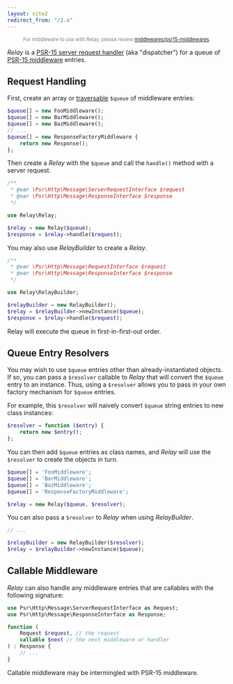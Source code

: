 ```yaml
---
layout: site2
redirect_from: "/2.x"
---
```


<div style="font-size: 80%; text-align: center; color: gray;">For middleware to use with Relay, please review <a href="https://github.com/middlewares/psr15-middlewares">middlewares/psr15-middlewares</a>.</div>

_Relay_ is a [PSR-15 server request handler][RequestHandlerInterface] (aka "dispatcher") for a queue of [PSR-15 middleware][MiddlewareInterface] entries.

## Request Handling

First, create an array or [traversable](http://php.net/traversable) `$queue` of middleware entries:

```php
$queue[] = new FooMiddleware();
$queue[] = new BarMiddleware();
$queue[] = new BazMiddleware();
// ...
$queue[] = new ResponseFactoryMiddleware {
    return new Response();
};
```

Then create a _Relay_ with the `$queue` and call the `handle()` method with a server request.

```php
/**
 * @var \Psr\Http\Message\ServerRequestInterface $request
 * @var \Psr\Http\Message\ResponseInterface $response
 */

use Relay\Relay;

$relay = new Relay($queue);
$response = $relay->handle($request);
```

You may also use _RelayBuilder_ to create a _Relay_.

```php
/**
 * @var \Psr\Http\Message\RequestInterface $request
 * @var \Psr\Http\Message\ResponseInterface $response
 */

use Relay\RelayBuilder;

$relayBuilder = new RelayBuilder();
$relay = $relayBuilder->newInstance($queue);
$response = $relay->handle($request);
```

Relay will execute the queue in first-in-first-out order.

## Queue Entry Resolvers

You may wish to use `$queue` entries other than already-instantiated objects. If so, you can pass a `$resolver` callable to _Relay_ that will convert the `$queue` entry to an instance. Thus, using a `$resolver` allows you to pass in your own factory mechanism for `$queue` entries.

For example, this `$resolver` will naively convert `$queue` string entries to new class instances:

```php
$resolver = function ($entry) {
    return new $entry();
};
```

You can then add `$queue` entries as class names, and _Relay_ will use the `$resolver` to create the objects in turn.

```php
$queue[] = 'FooMiddleware';
$queue[] = 'BarMiddleware';
$queue[] = 'BazMiddleware';
$queue[] = 'ResponseFactoryMiddleware';

$relay = new Relay($queue, $resolver);
```

You can also pass a `$resolver` to _Relay_ when using _RelayBuilder_.

```php
// ...

$relayBuilder = new RelayBuilder($resolver);
$relay = $relayBuilder->newInstance($queue);
```

## Callable Middleware

_Relay_ can also handle any middleware entries that are callables with the following signature:

```php
use Psr\Http\Message\ServerRequestInterface as Request;
use Psr\Http\Message\ResponseInterface as Response;

function (
    Request $request, // the request
    callable $next // the next middleware or handler
) : Response {
    // ...
}
```

Callable middleware may be intermingled with PSR-15 middleware.

[RequestHandlerInterface]: https://github.com/php-fig/fig-standards/blob/master/accepted/PSR-15-request-handlers.md#21-psrhttpserverrequesthandlerinterface
[MiddlewareInterface]: https://github.com/php-fig/fig-standards/blob/master/accepted/PSR-15-request-handlers.md#22-psrhttpservermiddlewareinterface

